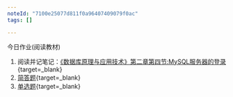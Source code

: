 ```yaml
---
noteId: "7100e25077d811f0a96407409079f0ac"
tags: []

---
```


今日作业(阅读教材) 

1. 阅读并记笔记：[《数据库原理与应用技术》第二章第四节:MySQL服务器的登录](https://buhaoqi.github.io/mysql/2-mysql-install/04-login-logout/){target=_blank}
2. [简答题](https://buhaoqi.github.io/mysql/2-mysql-install/04-login-logout/#_1){target=_blank}
3. [单选题](https://buhaoqi.github.io/mysql/2-mysql-install/04-login-logout/#_4){target=_blank}